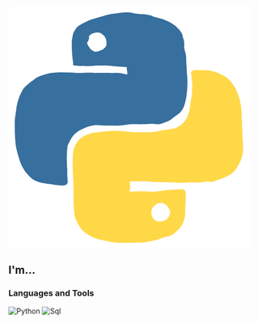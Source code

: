 ![Header](https://github.com/Yevhe14/yevhe14/blob/main/assets/giphy.gif)

## I'm...

### Languages and Tools
![Python](https://img.shields.io/badge/-Python-090909?style=for-the-badge&logo=python)
![Sql](https://img.shields.io/badge/-SQL-090909?style=for-the-badge&logo=mysql)


